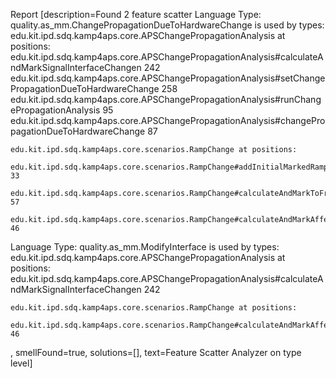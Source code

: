 Report [description=Found 2 feature scatter 
Language Type:
quality.as_mm.ChangePropagationDueToHardwareChange
is used by types:
	edu.kit.ipd.sdq.kamp4aps.core.APSChangePropagationAnalysis at positions:
 		edu.kit.ipd.sdq.kamp4aps.core.APSChangePropagationAnalysis#calculateAndMarkSignalInterfaceChangen  242
		edu.kit.ipd.sdq.kamp4aps.core.APSChangePropagationAnalysis#setChangePropagationDueToHardwareChange  258
		edu.kit.ipd.sdq.kamp4aps.core.APSChangePropagationAnalysis#runChangePropagationAnalysis  95
		edu.kit.ipd.sdq.kamp4aps.core.APSChangePropagationAnalysis#changePropagationDueToHardwareChange  87

	edu.kit.ipd.sdq.kamp4aps.core.scenarios.RampChange at positions:
 		edu.kit.ipd.sdq.kamp4aps.core.scenarios.RampChange#addInitialMarkedRampsToList  33
		edu.kit.ipd.sdq.kamp4aps.core.scenarios.RampChange#calculateAndMarkToFramePropagation  57
		edu.kit.ipd.sdq.kamp4aps.core.scenarios.RampChange#calculateAndMarkAffectedInterfacesByRampChange  46

Language Type:
quality.as_mm.ModifyInterface
is used by types:
	edu.kit.ipd.sdq.kamp4aps.core.APSChangePropagationAnalysis at positions:
 		edu.kit.ipd.sdq.kamp4aps.core.APSChangePropagationAnalysis#calculateAndMarkSignalInterfaceChangen  242

	edu.kit.ipd.sdq.kamp4aps.core.scenarios.RampChange at positions:
 		edu.kit.ipd.sdq.kamp4aps.core.scenarios.RampChange#calculateAndMarkAffectedInterfacesByRampChange  46

, smellFound=true, solutions=[], text=Feature Scatter Analyzer on type level]